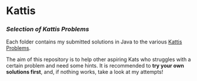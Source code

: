 # Kattis
### *Selection of Kattis Problems*

Each folder contains my submitted solutions in Java to the various [Kattis Problems](https://open.kattis.com/). 

The aim of this repository is to help other aspiring Kats who struggles with a certain problem and need some hints. 
It is recommended to **try your own solutions first**, and, if nothing works, take a look at my attempts! 